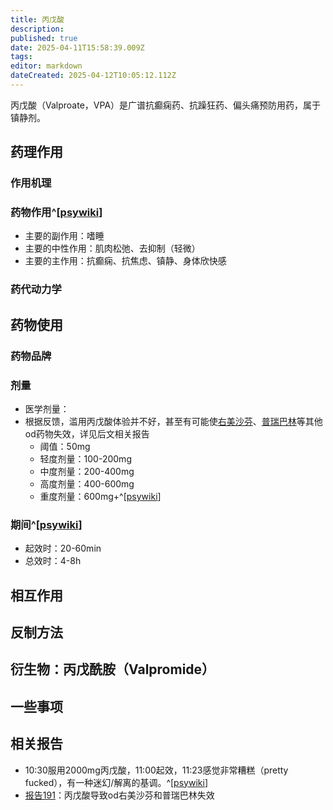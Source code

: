 ```yaml
---
title: 丙戊酸
description: 
published: true
date: 2025-04-11T15:58:39.009Z
tags: 
editor: markdown
dateCreated: 2025-04-12T10:05:12.112Z
---
```


丙戊酸（Valproate，VPA）是广谱抗癫痫药、抗躁狂药、偏头痛预防用药，属于镇静剂。
## 药理作用
### 作用机理
### 药物作用^[[psywiki](https://psychonautwiki.org/wiki/Talk:Valproate)]
- 主要的副作用：嗜睡
- 主要的中性作用：肌肉松弛、去抑制（轻微）
- 主要的主作用：抗癫痫、抗焦虑、镇静、身体欣快感
### 药代动力学
## 药物使用
### 药物品牌
### 剂量
- 医学剂量：
- 根据反馈，滥用丙戊酸体验并不好，甚至有可能使[右美沙芬](/drug/DXM)、[普瑞巴林](/drug/PR80)等其他od药物失效，详见后文相关报告
  - 阈值：50mg
  - 轻度剂量：100-200mg
  - 中度剂量：200-400mg
  - 高度剂量：400-600mg
  - 重度剂量：600mg+^[[psywiki](https://psychonautwiki.org/wiki/Talk:Valproate)]
### 期间^[[psywiki](https://psychonautwiki.org/wiki/Talk:Valproate)]
- 起效时：20-60min
- 总效时：4-8h
## 相互作用
## 反制方法
## 衍生物：丙戊酰胺（Valpromide）
## 一些事项
## 相关报告
- 10:30服用2000mg丙戊酸，11:00起效，11:23感觉非常糟糕（pretty fucked），有一种迷幻/解离的基调。^[[psywiki](https://psychonautwiki.org/wiki/Talk:Valproate)]
- [报告191](/report/RP191)：丙戊酸导致od右美沙芬和普瑞巴林失效
